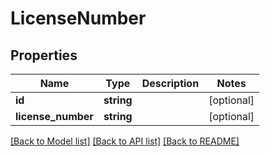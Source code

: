 # LicenseNumber

## Properties
Name | Type | Description | Notes
------------ | ------------- | ------------- | -------------
**id** | **string** |  | [optional] 
**license_number** | **string** |  | [optional] 

[[Back to Model list]](../../README.md#documentation-for-models) [[Back to API list]](../../README.md#documentation-for-api-endpoints) [[Back to README]](../../README.md)

